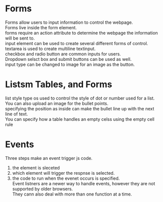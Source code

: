 # Forms  
Forms allow users to input information to control the webpage.  
Forms live inside the form element.  
forms require an action attribute to determine the webpage the information will be sent to.  
input element can be used to create several different forms of control.  
textarea is used to create multiline textinput.  
checkbox and radio button are common inputs for users.  
Dropdown selsct box and submit buttons can be used as well.  
input type can be changed to image for an image as the button.  

# Listsm Tables, and Forms  
list style type os used to control the style of dot or number used for a list.  
You can also upload an image for the bullet points.  
specifying the position as inside can make the bullet line up with the next line of text.  
You can specify how a table handles an empty celss using the empty cell rule  

# Events  
Three steps make an event trigger js code.  
1. the element is sleceted  
2. which element will trigger the respnse is selected.  
3. the code to run when the evenet occurs is specified.  
Event listners are a newer way to handle events, however they are not supported by older browsers.  
They cann also deal with more than one function at a time.  
